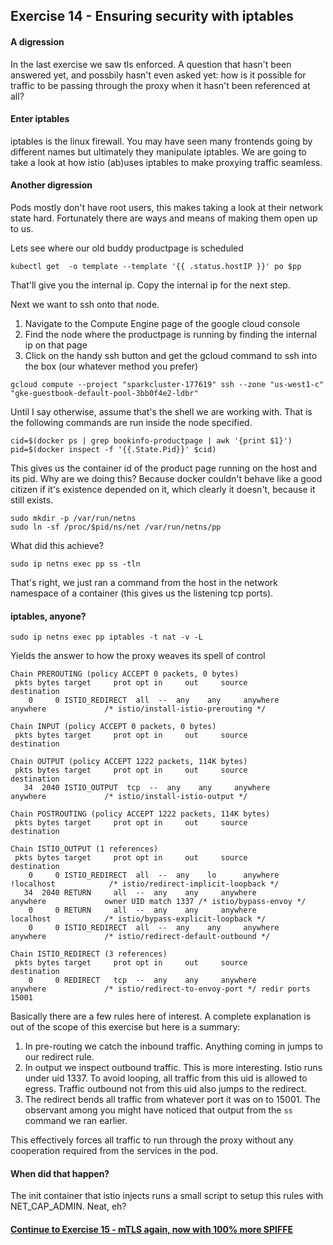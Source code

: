 ## Exercise 14 - Ensuring security with iptables

#### A digression

In the last exercise we saw tls enforced. A question that hasn't been answered yet, and possbily hasn't even asked yet: how is it possible for traffic to be passing through the proxy when it hasn't been referenced at all?

#### Enter iptables

iptables is the linux firewall. You may have seen many frontends going by different names but ultimately they manipulate iptables. We are going to take a look at how istio (ab)uses iptables to make proxying traffic seamless.

#### Another digression

Pods mostly don't have root users, this makes taking a look at their network state hard. Fortunately there are ways and means of making them open up to us.

Lets see where our old buddy productpage is scheduled

```
kubectl get  -o template --template '{{ .status.hostIP }}' po $pp
```

That'll give you the internal ip. Copy the internal ip for the next step.

Next we want to ssh onto that node.  
1. Navigate to the Compute Engine page of the google cloud console
2. Find the node where the productpage is running by finding the internal ip on that page
3. Click on the handy ssh button and get the gcloud command to ssh into the box (our whatever method you prefer)

```
gcloud compute --project "sparkcluster-177619" ssh --zone "us-west1-c" "gke-guestbook-default-pool-3bb0f4e2-ldbr"
```

Until I say otherwise, assume that's the shell we are working with.  That is the following commands are run inside the node specified.

```
cid=$(docker ps | grep bookinfo-productpage | awk '{print $1}')
pid=$(docker inspect -f '{{.State.Pid}}' $cid)
```

This gives us the container id of the product page running on the host and its pid. Why are we doing this? Because docker couldn't behave like a good citizen if it's existence depended on it, which clearly it doesn't, because it still exists.

```
sudo mkdir -p /var/run/netns
sudo ln -sf /proc/$pid/ns/net /var/run/netns/pp
```

What did this achieve?

```
sudo ip netns exec pp ss -tln
```

That's right, we just ran a command from the host in the network namespace of a container (this gives us the listening tcp ports).

#### iptables, anyone?

```
sudo ip netns exec pp iptables -t nat -v -L
```

Yields the answer to how the proxy weaves its spell of control

```
Chain PREROUTING (policy ACCEPT 0 packets, 0 bytes)
 pkts bytes target     prot opt in     out     source               destination         
    0     0 ISTIO_REDIRECT  all  --  any    any     anywhere             anywhere             /* istio/install-istio-prerouting */

Chain INPUT (policy ACCEPT 0 packets, 0 bytes)
 pkts bytes target     prot opt in     out     source               destination         

Chain OUTPUT (policy ACCEPT 1222 packets, 114K bytes)
 pkts bytes target     prot opt in     out     source               destination         
   34  2040 ISTIO_OUTPUT  tcp  --  any    any     anywhere             anywhere             /* istio/install-istio-output */

Chain POSTROUTING (policy ACCEPT 1222 packets, 114K bytes)
 pkts bytes target     prot opt in     out     source               destination         

Chain ISTIO_OUTPUT (1 references)
 pkts bytes target     prot opt in     out     source               destination         
    0     0 ISTIO_REDIRECT  all  --  any    lo      anywhere            !localhost            /* istio/redirect-implicit-loopback */
   34  2040 RETURN     all  --  any    any     anywhere             anywhere             owner UID match 1337 /* istio/bypass-envoy */
    0     0 RETURN     all  --  any    any     anywhere             localhost            /* istio/bypass-explicit-loopback */
    0     0 ISTIO_REDIRECT  all  --  any    any     anywhere             anywhere             /* istio/redirect-default-outbound */

Chain ISTIO_REDIRECT (3 references)
 pkts bytes target     prot opt in     out     source               destination         
    0     0 REDIRECT   tcp  --  any    any     anywhere             anywhere             /* istio/redirect-to-envoy-port */ redir ports 15001
```

Basically there are a few rules here of interest. A complete explanation is out of the scope of this exercise but here is a summary:

1. In pre-routing we catch the inbound traffic. Anything coming in jumps to our redirect rule.
2. In output we inspect outbound traffic. This is more interesting. Istio runs under uid 1337. To avoid looping, all traffic from this uid is allowed to egress. Traffic outbound not from this uid also jumps to the redirect.
3. The redirect bends all traffic from whatever port it was on to 15001. The observant among you might have noticed that output from the `ss` command we ran earlier.

This effectively forces all traffic to run through the proxy without any cooperation required from the services in the pod.

#### When did that happen?

The init container that istio injects runs a small script to setup this rules with NET\_CAP\_ADMIN. Neat, eh?

#### [Continue to Exercise 15 - mTLS again, now with 100% more SPIFFE](../exercise-15/README.md)
